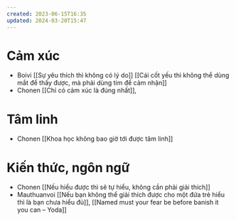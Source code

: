 ```yaml
---
created: 2023-06-15T16:35
updated: 2024-03-20T15:47
---
```

# Cảm xúc
- Boivi [[Sự yêu thích thì không có lý do]] [[Cái cốt yếu thì không thể dùng mắt để thấy được, mà phải dùng tim để cảm nhận]]
- Chonen [[Chỉ có cảm xúc là đúng nhất]],
# Tâm linh
- Chonen [[Khoa học không bao giờ tới được tâm linh]]
# Kiến thức, ngôn ngữ
- Chonen [[Nếu hiểu được thì sẽ tự hiểu, không cần phải giải thích]]
- Mauthuanvoi [[Nếu bạn không thể giải thích được cho một đứa trẻ hiểu thì là bạn chưa hiểu đủ]], [[Named must your fear be before banish it you can – Yoda]]